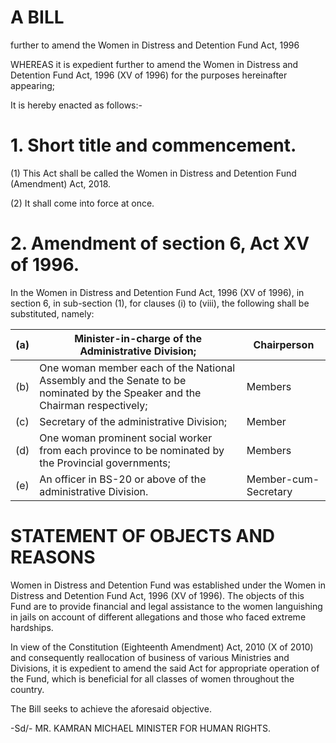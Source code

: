 # A BILL

further to amend the Women in Distress and Detention Fund Act, 1996

WHEREAS it is expedient further to amend the Women in Distress and Detention Fund Act, 1996 (XV of 1996) for the purposes hereinafter appearing;

It is hereby enacted as follows:-

# 1. Short title and commencement.

(1) This Act shall be called the Women in Distress and Detention Fund (Amendment) Act, 2018.

(2) It shall come into force at once.

# 2. Amendment of section 6, Act XV of 1996.

In the Women in Distress and Detention Fund Act, 1996 (XV of 1996), in section 6, in sub-section (1), for clauses (i) to (viii), the following shall be substituted, namely:

|(a)|Minister-in-charge of the Administrative Division;|Chairperson|
|---|---|---|
|(b)|One woman member each of the National Assembly and the Senate to be nominated by the Speaker and the Chairman respectively;|Members|
|(c)|Secretary of the administrative Division;|Member|
|(d)|One woman prominent social worker from each province to be nominated by the Provincial governments;|Members|
|(e)|An officer in BS-20 or above of the administrative Division.|Member-cum-Secretary|


# STATEMENT OF OBJECTS AND REASONS

Women in Distress and Detention Fund was established under the Women in Distress and Detention Fund Act, 1996 (XV of 1996). The objects of this Fund are to provide financial and legal assistance to the women languishing in jails on account of different allegations and those who faced extreme hardships.

In view of the Constitution (Eighteenth Amendment) Act, 2010 (X of 2010) and consequently reallocation of business of various Ministries and Divisions, it is expedient to amend the said Act for appropriate operation of the Fund, which is beneficial for all classes of women throughout the country.

The Bill seeks to achieve the aforesaid objective.

-Sd/-
MR. KAMRAN MICHAEL
MINISTER FOR HUMAN RIGHTS.